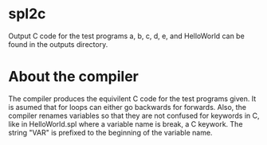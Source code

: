 # spl2c

Output C code for the test programs a, b, c, d, e, and HelloWorld can be found in the outputs directory.

About the compiler
==================

The compiler produces the equivilent C code for the test programs given. It is asumed that for loops can either go backwards for forwards.
Also, the compiler renames variables so that they are not confused for keywords in C, like in HelloWorld.spl where a variable name is break, a C keywork. The string "VAR" is prefixed to the beginning of the variable name.
